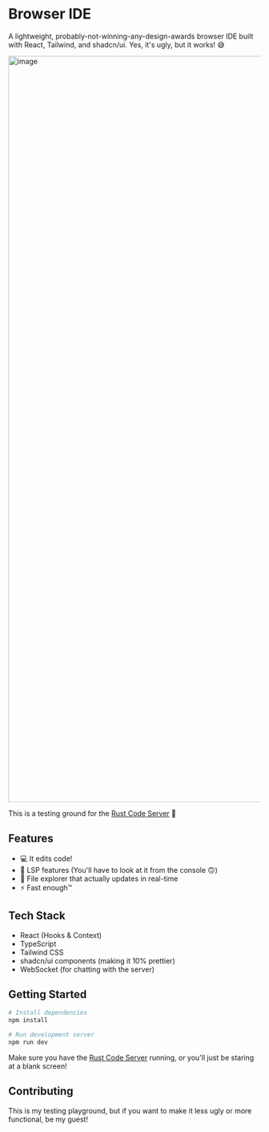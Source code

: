# Browser IDE

A lightweight, probably-not-winning-any-design-awards browser IDE built with React, Tailwind, and shadcn/ui. Yes, it's ugly, but it works! 😅

<img width="1488" alt="image" src="https://github.com/user-attachments/assets/01a95725-4c3b-49a1-93c2-668ba655dc11">

This is a testing ground for the [Rust Code Server](https://github.com/JaLnYn/websocket-ide) 🍌

## Features

- 💻 It edits code!
- 🎨 LSP features (You'll have to look at it from the console 🙃)
- 📁 File explorer that actually updates in real-time
- ⚡ Fast enough™

## Tech Stack

- React (Hooks & Context)
- TypeScript
- Tailwind CSS
- shadcn/ui components (making it 10% prettier)
- WebSocket (for chatting with the server)

## Getting Started

```bash
# Install dependencies
npm install

# Run development server
npm run dev
```

Make sure you have the [Rust Code Server](https://github.com/JaLnYn/browser-ide) running, or you'll just be staring at a blank screen!

## Contributing

This is my testing playground, but if you want to make it less ugly or more functional, be my guest!
